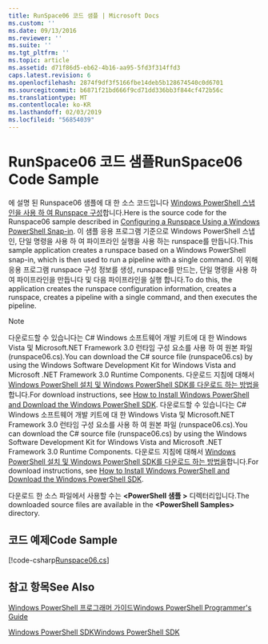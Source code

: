 ```yaml
---
title: RunSpace06 코드 샘플 | Microsoft Docs
ms.custom: ''
ms.date: 09/13/2016
ms.reviewer: ''
ms.suite: ''
ms.tgt_pltfrm: ''
ms.topic: article
ms.assetid: d71f86d5-eb62-4b16-aa95-5fd3f314ffd3
caps.latest.revision: 6
ms.openlocfilehash: 2874f9df3f5166fbe14deb5b128674540c0d6701
ms.sourcegitcommit: b6871f21bd666f9cd71dd336bb3f844cf472b56c
ms.translationtype: MT
ms.contentlocale: ko-KR
ms.lasthandoff: 02/03/2019
ms.locfileid: "56854039"
---
```

# <a name="runspace06-code-sample"></a><span data-ttu-id="dea55-102">RunSpace06 코드 샘플</span><span class="sxs-lookup"><span data-stu-id="dea55-102">RunSpace06 Code Sample</span></span>

<span data-ttu-id="dea55-103">에 설명 된 Runspace06 샘플에 대 한 소스 코드입니다 [Windows PowerShell 스냅인을 사용 하 여 Runspace 구성](http://msdn.microsoft.com/en-us/a7289ee8-9732-49ee-91c7-d533e9538b83)합니다.</span><span class="sxs-lookup"><span data-stu-id="dea55-103">Here is the source code for the Runspace06 sample described in [Configuring a Runspace Using a Windows PowerShell Snap-in](http://msdn.microsoft.com/en-us/a7289ee8-9732-49ee-91c7-d533e9538b83).</span></span> <span data-ttu-id="dea55-104">이 샘플 응용 프로그램 기준으로 Windows PowerShell 스냅인, 단일 명령을 사용 하 여 파이프라인 실행을 사용 하는 runspace를 만듭니다.</span><span class="sxs-lookup"><span data-stu-id="dea55-104">This sample application creates a runspace based on a Windows PowerShell snap-in, which is then used to run a pipeline with a single command.</span></span> <span data-ttu-id="dea55-105">이 위해 응용 프로그램 runspace 구성 정보를 생성, runspace를 만드는, 단일 명령을 사용 하 여 파이프라인을 만듭니다 및 다음 파이프라인을 실행 합니다.</span><span class="sxs-lookup"><span data-stu-id="dea55-105">To do this, the application creates the runspace configuration information, creates a runspace, creates a pipeline with a single command, and then executes the pipeline.</span></span>

> [!NOTE]
> <span data-ttu-id="dea55-106">다운로드할 수 있습니다는 C# Windows 소프트웨어 개발 키트에 대 한 Windows Vista 및 Microsoft.NET Framework 3.0 런타임 구성 요소를 사용 하 여 원본 파일 (runspace06.cs).</span><span class="sxs-lookup"><span data-stu-id="dea55-106">You can download the C# source file (runspace06.cs) by using the Windows Software Development Kit for Windows Vista and Microsoft .NET Framework 3.0 Runtime Components.</span></span> <span data-ttu-id="dea55-107">다운로드 지침에 대해서 [Windows PowerShell 설치 및 Windows PowerShell SDK를 다운로드 하는 방법을](/powershell/developer/installing-the-windows-powershell-sdk)합니다.</span><span class="sxs-lookup"><span data-stu-id="dea55-107">For download instructions, see [How to Install Windows PowerShell and Download the Windows PowerShell SDK](/powershell/developer/installing-the-windows-powershell-sdk).</span></span>
> <span data-ttu-id="dea55-108">다운로드할 수 있습니다는 C# Windows 소프트웨어 개발 키트에 대 한 Windows Vista 및 Microsoft.NET Framework 3.0 런타임 구성 요소를 사용 하 여 원본 파일 (runspace06.cs).</span><span class="sxs-lookup"><span data-stu-id="dea55-108">You can download the C# source file (runspace06.cs) by using the Windows Software Development Kit for Windows Vista and Microsoft .NET Framework 3.0 Runtime Components.</span></span> <span data-ttu-id="dea55-109">다운로드 지침에 대해서 [Windows PowerShell 설치 및 Windows PowerShell SDK를 다운로드 하는 방법을](/powershell/developer/installing-the-windows-powershell-sdk)합니다.</span><span class="sxs-lookup"><span data-stu-id="dea55-109">For download instructions, see [How to Install Windows PowerShell and Download the Windows PowerShell SDK](/powershell/developer/installing-the-windows-powershell-sdk).</span></span>
>
> <span data-ttu-id="dea55-110">다운로드 한 소스 파일에서 사용할 수는  **\<PowerShell 샘플 >** 디렉터리입니다.</span><span class="sxs-lookup"><span data-stu-id="dea55-110">The downloaded source files are available in the **\<PowerShell Samples>** directory.</span></span>

## <a name="code-sample"></a><span data-ttu-id="dea55-111">코드 예제</span><span class="sxs-lookup"><span data-stu-id="dea55-111">Code Sample</span></span>

[!code-csharp[Runspace06.cs](../../powershell-sdk-samples/SDK-2.0/csharp/Runspace06/Runspace06.cs#L11-L85 "Runspace06.cs")]

## <a name="see-also"></a><span data-ttu-id="dea55-112">참고 항목</span><span class="sxs-lookup"><span data-stu-id="dea55-112">See Also</span></span>

[<span data-ttu-id="dea55-113">Windows PowerShell 프로그래머 가이드</span><span class="sxs-lookup"><span data-stu-id="dea55-113">Windows PowerShell Programmer's Guide</span></span>](./windows-powershell-programmer-s-guide.md)

[<span data-ttu-id="dea55-114">Windows PowerShell SDK</span><span class="sxs-lookup"><span data-stu-id="dea55-114">Windows PowerShell SDK</span></span>](../windows-powershell-reference.md)